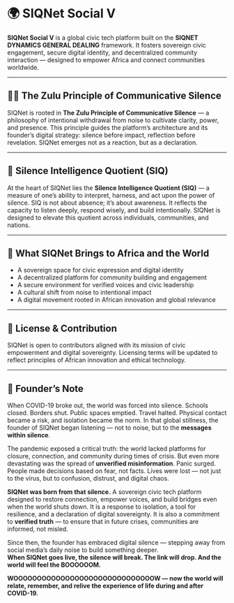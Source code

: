 # 🌍 SIQNet Social V

**SIQNet Social V** is a global civic tech platform built on the **SIQNET DYNAMICS GENERAL DEALING** framework. It fosters sovereign civic engagement, secure digital identity, and decentralized community interaction — designed to empower Africa and connect communities worldwide.

---

## 🧘🏿 The Zulu Principle of Communicative Silence

SIQNet is rooted in **The Zulu Principle of Communicative Silence** — a philosophy of intentional withdrawal from noise to cultivate clarity, power, and presence. This principle guides the platform’s architecture and its founder’s digital strategy: silence before impact, reflection before revelation. SIQNet emerges not as a reaction, but as a declaration.

---

## 🧠 Silence Intelligence Quotient (SIQ)

At the heart of SIQNet lies the **Silence Intelligence Quotient (SIQ)** — a measure of one’s ability to interpret, harness, and act upon the power of silence. SIQ is not about absence; it’s about awareness. It reflects the capacity to listen deeply, respond wisely, and build intentionally. SIQNet is designed to elevate this quotient across individuals, communities, and nations.

---

## 🚀 What SIQNet Brings to Africa and the World

- A sovereign space for civic expression and digital identity  
- A decentralized platform for community building and engagement  
- A secure environment for verified voices and civic leadership  
- A cultural shift from noise to intentional impact  
- A digital movement rooted in African innovation and global relevance  

---

## 📣 License & Contribution

SIQNet is open to contributors aligned with its mission of civic empowerment and digital sovereignty. Licensing terms will be updated to reflect principles of African innovation and ethical technology.

---

## 🧭 Founder’s Note

When COVID-19 broke out, the world was forced into silence. Schools closed. Borders shut. Public spaces emptied. Travel halted. Physical contact became a risk, and isolation became the norm. In that global stillness, the founder of SIQNet began listening — not to noise, but to the **messages within silence**.

The pandemic exposed a critical truth: the world lacked platforms for closure, connection, and community during times of crisis. But even more devastating was the spread of **unverified misinformation**. Panic surged. People made decisions based on fear, not facts. Lives were lost — not just to the virus, but to confusion, distrust, and digital chaos.

**SIQNet was born from that silence.** A sovereign civic tech platform designed to restore connection, empower voices, and build bridges even when the world shuts down. It is a response to isolation, a tool for resilience, and a declaration of digital sovereignty. It is also a commitment to **verified truth** — to ensure that in future crises, communities are informed, not misled.

Since then, the founder has embraced digital silence — stepping away from social media’s daily noise to build something deeper.  
**When SIQNet goes live, the silence will break. The link will drop. And the world will feel the BOOOOOOM.**

**WOOOOOOOOOOOOOOOOOOOOOOOOOOOOOOW — now the world will relate, remember, and relive the experience of life during and after COVID-19.**
